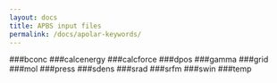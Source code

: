 ```yaml
---
layout: docs
title: APBS input files
permalink: /docs/apolar-keywords/
---
```


###bconc
###calcenergy
###calcforce
###dpos
###gamma
###grid
###mol
###press
###sdens
###srad
###srfm
###swin
###temp